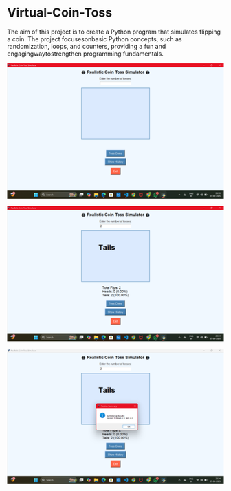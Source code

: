 # Virtual-Coin-Toss
The aim of this project is to create a Python program that simulates flipping a coin. The project focusesonbasic Python concepts, such as randomization, loops, and counters, providing a fun and engagingwaytostrengthen programming fundamentals.


![Image Alt](https://github.com/pallavi1828/Virtual-Coin-Toss/blob/18eb796bb048ede94ee5c43726dccc4043f9c6d8/Screenshot%20(21).png)                             

![Image Alt](https://github.com/pallavi1828/Virtual-Coin-Toss/blob/18eb796bb048ede94ee5c43726dccc4043f9c6d8/Screenshot%20(22).png)                                 

![Image Alt](https://github.com/pallavi1828/Virtual-Coin-Toss/blob/18eb796bb048ede94ee5c43726dccc4043f9c6d8/Screenshot%20(23).png)                               



                           



          






